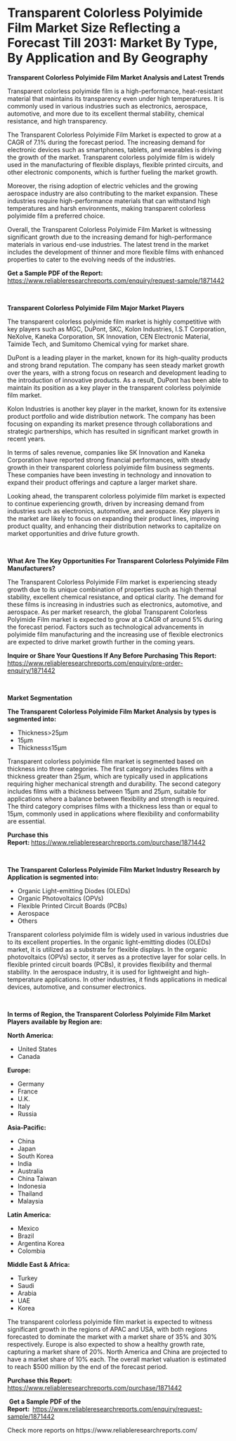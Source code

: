 <p><h1>Transparent Colorless Polyimide Film Market Size Reflecting a Forecast Till 2031: Market By Type, By Application and By Geography</h1></p><p><strong>Transparent Colorless Polyimide Film Market Analysis and Latest Trends</strong></p>
<p><p>Transparent colorless polyimide film is a high-performance, heat-resistant material that maintains its transparency even under high temperatures. It is commonly used in various industries such as electronics, aerospace, automotive, and more due to its excellent thermal stability, chemical resistance, and high transparency.</p><p>The Transparent Colorless Polyimide Film Market is expected to grow at a CAGR of 7.1% during the forecast period. The increasing demand for electronic devices such as smartphones, tablets, and wearables is driving the growth of the market. Transparent colorless polyimide film is widely used in the manufacturing of flexible displays, flexible printed circuits, and other electronic components, which is further fueling the market growth.</p><p>Moreover, the rising adoption of electric vehicles and the growing aerospace industry are also contributing to the market expansion. These industries require high-performance materials that can withstand high temperatures and harsh environments, making transparent colorless polyimide film a preferred choice.</p><p>Overall, the Transparent Colorless Polyimide Film Market is witnessing significant growth due to the increasing demand for high-performance materials in various end-use industries. The latest trend in the market includes the development of thinner and more flexible films with enhanced properties to cater to the evolving needs of the industries.</p></p>
<p><strong>Get a Sample PDF of the Report:&nbsp;</strong> <a href="https://www.reliableresearchreports.com/enquiry/request-sample/1871442">https://www.reliableresearchreports.com/enquiry/request-sample/1871442</a></p>
<p>&nbsp;</p>
<p><strong>Transparent Colorless Polyimide Film Major Market Players</strong></p>
<p><p>The transparent colorless polyimide film market is highly competitive with key players such as MGC, DuPont, SKC, Kolon Industries, I.S.T Corporation, NeXolve, Kaneka Corporation, SK Innovation, CEN Electronic Material, Taimide Tech, and Sumitomo Chemical vying for market share. </p><p>DuPont is a leading player in the market, known for its high-quality products and strong brand reputation. The company has seen steady market growth over the years, with a strong focus on research and development leading to the introduction of innovative products. As a result, DuPont has been able to maintain its position as a key player in the transparent colorless polyimide film market.</p><p>Kolon Industries is another key player in the market, known for its extensive product portfolio and wide distribution network. The company has been focusing on expanding its market presence through collaborations and strategic partnerships, which has resulted in significant market growth in recent years.</p><p>In terms of sales revenue, companies like SK Innovation and Kaneka Corporation have reported strong financial performances, with steady growth in their transparent colorless polyimide film business segments. These companies have been investing in technology and innovation to expand their product offerings and capture a larger market share.</p><p>Looking ahead, the transparent colorless polyimide film market is expected to continue experiencing growth, driven by increasing demand from industries such as electronics, automotive, and aerospace. Key players in the market are likely to focus on expanding their product lines, improving product quality, and enhancing their distribution networks to capitalize on market opportunities and drive future growth.</p></p>
<p>&nbsp;</p>
<p><strong>What Are The Key Opportunities For Transparent Colorless Polyimide Film Manufacturers?</strong></p>
<p><p>The Transparent Colorless Polyimide Film market is experiencing steady growth due to its unique combination of properties such as high thermal stability, excellent chemical resistance, and optical clarity. The demand for these films is increasing in industries such as electronics, automotive, and aerospace. As per market research, the global Transparent Colorless Polyimide Film market is expected to grow at a CAGR of around 5% during the forecast period. Factors such as technological advancements in polyimide film manufacturing and the increasing use of flexible electronics are expected to drive market growth further in the coming years.</p></p>
<p><strong>Inquire or Share Your Questions If Any Before Purchasing This Report:</strong> <a href="https://www.reliableresearchreports.com/enquiry/pre-order-enquiry/1871442">https://www.reliableresearchreports.com/enquiry/pre-order-enquiry/1871442</a></p>
<p>&nbsp;</p>
<p><strong>Market Segmentation</strong></p>
<p><strong>The Transparent Colorless Polyimide Film Market Analysis by types is segmented into:</strong></p>
<p><ul><li>Thickness>25μm</li><li>15μm<Thickness≤25μm</li><li>Thickness≤15μm</li></ul></p>
<p><p>Transparent colorless polyimide film market is segmented based on thickness into three categories. The first category includes films with a thickness greater than 25μm, which are typically used in applications requiring higher mechanical strength and durability. The second category includes films with a thickness between 15μm and 25μm, suitable for applications where a balance between flexibility and strength is required. The third category comprises films with a thickness less than or equal to 15μm, commonly used in applications where flexibility and conformability are essential.</p></p>
<p><strong>Purchase this Report:&nbsp;</strong><a href="https://www.reliableresearchreports.com/purchase/1871442">https://www.reliableresearchreports.com/purchase/1871442</a></p>
<p>&nbsp;</p>
<p><strong>The Transparent Colorless Polyimide Film Market Industry Research by Application is segmented into:</strong></p>
<p><ul><li>Organic Light-emitting Diodes (OLEDs)</li><li>Organic Photovoltaics (OPVs)</li><li>Flexible Printed Circuit Boards (PCBs)</li><li>Aerospace</li><li>Others</li></ul></p>
<p><p>Transparent colorless polyimide film is widely used in various industries due to its excellent properties. In the organic light-emitting diodes (OLEDs) market, it is utilized as a substrate for flexible displays. In the organic photovoltaics (OPVs) sector, it serves as a protective layer for solar cells. In flexible printed circuit boards (PCBs), it provides flexibility and thermal stability. In the aerospace industry, it is used for lightweight and high-temperature applications. In other industries, it finds applications in medical devices, automotive, and consumer electronics.</p></p>
<p>&nbsp;</p>
<p><strong>In terms of Region, the Transparent Colorless Polyimide Film Market Players available by Region are:</strong></p>
<p>
    <p> <strong> North America: </strong>
        <ul>
            <li>United States</li>
            <li>Canada</li>
        </ul>
        </p> 
    <p> <strong> Europe: </strong>
        <ul>
            <li>Germany</li>
            <li>France</li>
            <li>U.K.</li>
            <li>Italy</li>
            <li>Russia</li>
        </ul>
        </p> 
    <p> <strong> Asia-Pacific: </strong>
        <ul>
            <li>China</li>
            <li>Japan</li>
            <li>South Korea</li>
            <li>India</li>
            <li>Australia</li>
            <li>China Taiwan</li>
            <li>Indonesia</li>
            <li>Thailand</li>
            <li>Malaysia</li>
        </ul>
        </p> 
    <p> <strong> Latin America: </strong>
        <ul>
            <li>Mexico</li>
            <li>Brazil</li>
            <li>Argentina Korea</li>
            <li>Colombia</li>
        </ul>
        </p> 
    <p> <strong> Middle East & Africa: </strong>
        <ul>
            <li>Turkey</li>
            <li>Saudi</li>
            <li>Arabia</li>
            <li>UAE</li>
            <li>Korea</li>
        </ul>
    </p>
    </p>
<p><p>The transparent colorless polyimide film market is expected to witness significant growth in the regions of APAC and USA, with both regions forecasted to dominate the market with a market share of 35% and 30% respectively. Europe is also expected to show a healthy growth rate, capturing a market share of 20%. North America and China are projected to have a market share of 10% each. The overall market valuation is estimated to reach $500 million by the end of the forecast period.</p></p>
<p><strong>Purchase this Report: </strong><a href="https://www.reliableresearchreports.com/purchase/1871442">https://www.reliableresearchreports.com/purchase/1871442</a></p>
<p>&nbsp;<strong>Get a Sample PDF of the Report:&nbsp;&nbsp;</strong><a href="https://www.reliableresearchreports.com/enquiry/request-sample/1871442">https://www.reliableresearchreports.com/enquiry/request-sample/1871442</a></p>
<p><strong></strong></p>
<p>Check more reports on https://www.reliableresearchreports.com/</p>